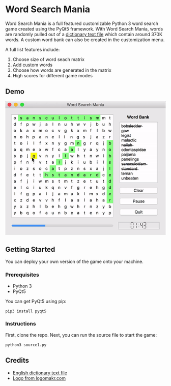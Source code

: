 # Word Search Mania
Word Search Mania is a full featured customizable Python 3 word search game created using the PyQt5 framework. With Word Search Mania, words are randomly pulled out of a [dictionary text file](https://github.com/grantjenks/free-python-games) which contain around 370K words. A custom word bank can also be created in the customization menu.

A full list features include:
1. Choose size of word seach matrix
2. Add custom words
3. Choose how words are generated in the matrix
4. High scores for different game modes

## Demo
![Demo for word seach mania.](demo-images/word-search-mania-demo.gif)

## Getting Started
You can deploy your own version of the game onto your machine.
### Prerequisites
+ Python 3
+ PyQt5

You can get PyQt5 using pip:
```
pip3 install pyqt5
```
### Instructions
First, clone the repo. Next, you can run the source file to start the game:
```
python3 source1.py
```
## Credits
+ [English dictionary text file](https://github.com/grantjenks/free-python-games)
+ [Logo from logomakr.com](https://logomakr.com)
